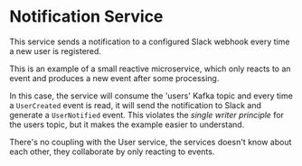 # Notification Service

This service sends a notification to a configured Slack webhook every time a new user
is registered.

This is an example of a small reactive microservice, which only reacts to an event and 
produces a new event after some processing.

In this case, the service will consume the 'users' Kafka topic and every time a `UserCreated` 
event is read, it will send the notification to Slack and generate a `UserNotified` event. This violates 
the *single writer principle* for the users topic, but it makes the example easier to understand.

There's no coupling with the User service, the services doesn't know about each other, they collaborate
by only reacting to events.
